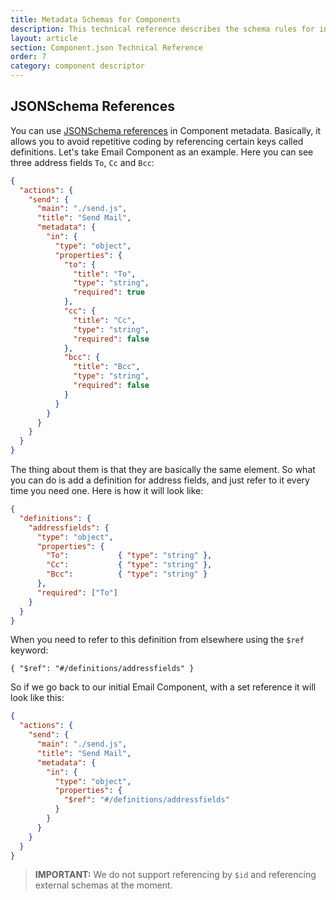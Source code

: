 ```yaml
---
title: Metadata Schemas for Components
description: This technical reference describes the schema rules for in and out metadata for components
layout: article
section: Component.json Technical Reference
order: 7
category: component descriptor
---
```


## JSONSchema References

You can use [JSONSchema references](https://json-schema.org) in Component metadata. Basically, it allows you to avoid repetitive coding by referencing certain keys called definitions. Let's take Email Component as an example. Here you can see three address fields `To`, `Cc` and `Bcc`:

```json
{
  "actions": {
    "send": {
      "main": "./send.js",
      "title": "Send Mail",
      "metadata": {
        "in": {
          "type": "object",
          "properties": {
            "to": {
              "title": "To",
              "type": "string",
              "required": true
            },
            "cc": {
              "title": "Cc",
              "type": "string",
              "required": false
            },
            "bcc": {
              "title": "Bcc",
              "type": "string",
              "required": false
            }
          }
        }
      }
    }
  }
}
```

The thing about them is that they are basically the same element. So what you can do is add a definition for address fields, and just refer to it every time you need one. Here is how it will look like:

```json
{
  "definitions": {
    "addressfields": {
      "type": "object",
      "properties": {
        "To":           { "type": "string" },
        "Cc":           { "type": "string" },
        "Bcc":          { "type": "string" }
      },
      "required": ["To"]
    }
  }
}
```

When you need to refer to this definition from elsewhere using the `$ref` keyword:

`{ "$ref": "#/definitions/addressfields" }`

So if we go back to our initial Email Component, with a set reference it will look like this:

```json
{
  "actions": {
    "send": {
      "main": "./send.js",
      "title": "Send Mail",
      "metadata": {
        "in": {
          "type": "object",
          "properties": {
            "$ref": "#/definitions/addressfields"
          }
        }
      }
    }
  }
}
```

>**IMPORTANT:** We do not support referencing by `$id` and referencing external schemas at the moment.

